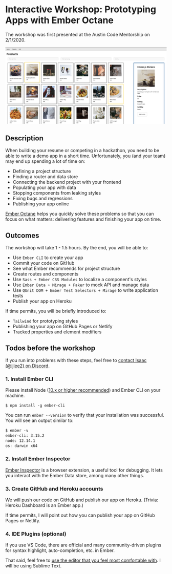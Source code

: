 # Interactive Workshop: Prototyping Apps with Ember Octane

The workshop was first presented at the Austin Code Mentorship on 2/1/2020.

![The finished app shows a product listing](screenshot.png)


## Description

When building your resume or competing in a hackathon, you need to be able to write a demo app in a short time. Unfortunately, you (and your team) may end up spending a lot of time on:

- Defining a project structure
- Finding a router and data store
- Connecting the backend project with your frontend
- Populating your app with data
- Stopping components from leaking styles
- Fixing bugs and regressions
- Publishing your app online

[Ember Octane](https://emberjs.com/editions/) helps you quickly solve these problems so that you can focus on what matters: delivering features and finishing your app on time.


## Outcomes

The workshop will take 1 - 1.5 hours. By the end, you will be able to:

- Use `Ember CLI` to create your app
- Commit your code on GitHub
- See what Ember recommends for project structure
- Create routes and components
- Use `Sass + Ember CSS Modules` to localize a component's styles
- Use `Ember Data + Mirage + Faker` to mock API and manage data
- Use `QUnit DOM + Ember Test Selectors + Mirage` to write application tests
- Publish your app on Heroku

If time permits, you will be briefly introduced to:

- `Tailwind` for prototyping styles
- Publishing your app on GitHub Pages or Netlify
- Tracked properties and element modifiers


## Todos before the workshop

If you run into problems with these steps, feel free to [contact Isaac (@ijlee2) on Discord](https://discord.gg/emberjs).

### 1. Install Ember CLI

Please install Node ([10.x or higher recommended](https://github.com/ember-cli/ember-cli/blob/master/docs/node-support.md)) and Ember CLI on your machine.

```
$ npm install -g ember-cli
```

You can run `ember --version` to verify that your installation was successful. You will see an output similar to:

```
$ ember -v
ember-cli: 3.15.2
node: 12.14.1
os: darwin x64
```

### 2. Install Ember Inspector

[Ember Inspector](https://github.com/emberjs/ember-inspector#installation) is a browser extension, a useful tool for debugging. It lets you interact with the Ember Data store, among many other things.

### 3. Create GitHub and Heroku accounts

We will push our code on GitHub and publish our app on Heroku. (Trivia: Heroku Dashboard is an Ember app.)

If time permits, I will point out how you can publish your app on GitHub Pages or Netlify.

### 4. IDE Plugins (optional)

If you use VS Code, there are official and many community-driven plugins for syntax highlight, auto-completion, etc. in Ember.

That said, feel free to [use the editor that you feel most comfortable with](https://cli.emberjs.com/release/appendix/dev-tools/#codeeditorintegrations). I will be using Sublime Text.